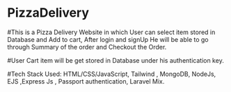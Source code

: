 # PizzaDelivery
#This is a Pizza Delivery Website in which User can select item stored in Database and Add to cart, After login and signUp He will be able to go through Summary of the order and Checkout the Order.

#User Cart item will be get stored in Database under his authentication key.

#Tech Stack Used: HTML/CSS/JavaScript, Tailwind , MongoDB, NodeJs, EJS ,Express Js , Passport authentication, Laravel Mix.

